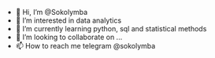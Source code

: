 - 👋 Hi, I’m @Sokolymba
- 👀 I’m interested in data analytics
- 🌱 I’m currently learning python, sql and statistical methods
- 💞️ I’m looking to collaborate on ...
- 📫 How to reach me telegram @sokolymba

<!---
Sokolymba/Sokolymba is a ✨ special ✨ repository because its `README.md` (this file) appears on your GitHub profile.
You can click the Preview link to take a look at your changes.
--->
